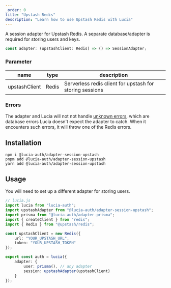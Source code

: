 ```yaml
---
_order: 0
title: "Upstash Redis"
description: "Learn how to use Upstash Redis with Lucia"
---
```


A session adapter for Upstash Redis. A separate database/adapter is required for storing users and keys.

```ts
const adapter: (upstashClient: Redis) => () => SessionAdapter;
```

### Parameter

| name          | type  | description                                              |
| ------------- | ----- | -------------------------------------------------------- |
| upstashClient | Redis | Serverless redis client for upstash for storing sessions |

### Errors

The adapter and Lucia will not not handle [unknown errors](/basics/error-handling#known-errors), which are database errors Lucia doesn't expect the adapter to catch. When it encounters such errors, it will throw one of the Redis errors.

## Installation

```
npm i @lucia-auth/adapter-session-upstash
pnpm add @lucia-auth/adapter-session-upstash
yarn add @lucia-auth/adapter-session-upstash
```

## Usage

You will need to set up a different adapter for storing users.

```ts
// lucia.js
import lucia from "lucia-auth";
import upstashAdapter from "@lucia-auth/adapter-session-upstash";
import prisma from "@lucia-auth/adapter-prisma";
import { createClient } from "redis";
import { Redis } from "@upstash/redis";

const upstashClient = new Redis({
	url: "YOUR_UPSTASH_URL",
	token: "YOUR_UPSTASH_TOKEN"
});

export const auth = lucia({
	adapter: {
		user: prisma(), // any adapter
		session: upstashAdapter(upstashClient)
	}
});
```
